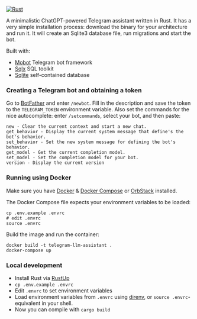 [![Rust](https://github.com/emkshv/telegram-llm-assistant/actions/workflows/rust.yml/badge.svg?branch=main)](https://github.com/emkshv/telegram-llm-assistant/actions/workflows/rust.yml)

A minimalistic ChatGPT-powered Telegram assistant written in Rust.
It has a very simple installation process: download the binary for your architecture and run it. It will create an Sqlite3 database file, run migrations and start the bot.

Built with:

- [Mobot](https://github.com/0xfe/mobot/) Telegram bot framework
- [Sqlx](https://github.com/launchbadge/sqlx) SQL toolkit
- [Sqlite](https://www.sqlite.org/index.html) self-contained database

### Creating a Telegram bot and obtaining a token

Go to [BotFather](https://telegram.me/BotFather) and enter `/newbot`. Fill in the description and save the token to the `TELEGRAM_TOKEN` environment variable. Also set the commands for the nice autocomplete: enter `/setcommands`, select your bot, and then paste:

```
new - Clear the current context and start a new chat.
get_behavior - Display the current system message that define's the bot's behavior.
set_behavior - Set the new system message for defining the bot's behavior.
get_model - Get the current completion model.
set_model - Set the completion model for your bot.
version - Display the current version
```

### Running using Docker

Make sure you have [Docker](https://docs.docker.com/get-docker/) & [Docker Compose](https://docs.docker.com/compose/install/) or  [OrbStack](https://orbstack.dev/) installed.

The Docker Compose file expects your environment variables to be loaded:

```
cp .env.example .envrc
# edit .envrc
source .envrc
```

Build the image and run the container:

```
docker build -t telegram-llm-assistant .
docker-compose up
```

### Local development

* Install Rust via [RustUp](https://rustup.rs/)
* `cp .env.example .envrc`
* Edit `.envrc` to set environment variables
* Load environment variables from `.envrc` using [direnv](https://direnv.net/), or `source .envrc`-equivalent in your shell.
* Now you can compile with `cargo build`

